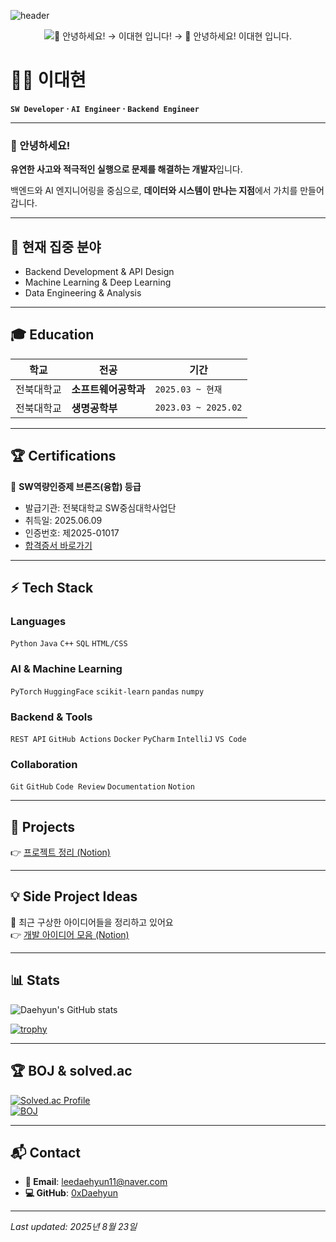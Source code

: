 <!-- 헤더 배너 -->
![header](https://capsule-render.vercel.app/api?type=waving&color=gradient&height=200&section=header&text=Lee%20Daehyun&fontSize=40&fontColor=ffffff)

<!-- 타이핑 애니메이션 -->
<p align="center">
  <img
    src="https://readme-typing-svg.demolab.com?font=Noto+Sans+KR&weight=700&size=28&duration=1800&pause=1000&center=true&vCenter=true&width=700&height=60&repeat=false&lines=%F0%9F%91%8B%20%EC%95%88%EB%85%95%ED%95%98%EC%84%B8%EC%9A%94!;%EC%9D%B4%EB%8C%80%ED%98%84%20%EC%9E%85%EB%8B%88%EB%8B%A4!;%F0%9F%91%8B%20%EC%95%88%EB%85%95%ED%95%98%EC%84%B8%EC%9A%94!%20%EC%9D%B4%EB%8C%80%ED%98%84%20%EC%9E%85%EB%8B%88%EB%8B%A4."
    alt="👋 안녕하세요! → 이대현 입니다! → 👋 안녕하세요! 이대현 입니다."
  />
</p>


# 👨‍💻 이대현
**`SW Developer` · `AI Engineer` · `Backend Engineer`**

<!-- 프로필 이미지 (레포에 이미지 넣고 경로 수정) -->
<!-- ![profile](./profile.png) -->

---

### 👋 안녕하세요!  
**유연한 사고와 적극적인 실행으로 문제를 해결하는 개발자**입니다.  

백엔드와 AI 엔지니어링을 중심으로, **데이터와 시스템이 만나는 지점**에서 가치를 만들어갑니다.  

---

## 🚀 현재 집중 분야
- Backend Development & API Design  
- Machine Learning & Deep Learning  
- Data Engineering & Analysis  

---

## 🎓 Education
| 학교 | 전공 | 기간 |
| --- | --- | --- |
| 전북대학교 | **소프트웨어공학과** | `2025.03 ~ 현재` |
| 전북대학교 | **생명공학부** | `2023.03 ~ 2025.02` |

---

## 🏆 Certifications
🥉 **SW역량인증제 브론즈(융합) 등급**  
- 발급기관: 전북대학교 SW중심대학사업단  
- 취득일: 2025.06.09  
- 인증번호: 제2025-01017  
- [합격증서 바로가기](./certificate.pdf)  

---

## ⚡ Tech Stack
### **Languages**
`Python` `Java` `C++` `SQL` `HTML/CSS`

### **AI & Machine Learning**
`PyTorch` `HuggingFace` `scikit-learn` `pandas` `numpy`

### **Backend & Tools**
`REST API` `GitHub Actions` `Docker` `PyCharm` `IntelliJ` `VS Code`

### **Collaboration**
`Git` `GitHub` `Code Review` `Documentation` `Notion`

---

## 🚀 Projects
👉 [프로젝트 정리 (Notion)](https://www.notion.so/61aa0a0618074c0585b38624078f45a3?pvs=21)

---

## 💡 Side Project Ideas
🧠 최근 구상한 아이디어들을 정리하고 있어요  
👉 [개발 아이디어 모음 (Notion)](https://www.notion.so/59a6070698ff4f7ab6ddbdae21a7c771?pvs=21)

---

## 📊 Stats
![Daehyun's GitHub stats](https://github-readme-stats.vercel.app/api?username=0xDaehyun&show_icons=true&theme=tokyonight)

[![trophy](https://github-profile-trophy.vercel.app/?username=0xDaehyun&theme=tokyonight&margin-w=10&margin-h=10)](https://github.com/ryo-ma/github-profile-trophy)

---

## 🏆 BOJ & solved.ac
[![Solved.ac Profile](http://mazassumnida.wtf/api/v2/generate_badge?boj=leedaehyun11)](https://solved.ac/leedaehyun11/)  
[![BOJ](http://mazandi.herokuapp.com/api?handle=leedaehyun11&theme=dark)](https://www.acmicpc.net/user/leedaehyun11)

---

## 📬 Contact
- **📧 Email**: [leedaehyun11@naver.com](mailto:leedaehyun11@naver.com)  
- **💻 GitHub**: [0xDaehyun](https://github.com/0xDaehyun)

---

*Last updated: 2025년 8월 23일*
